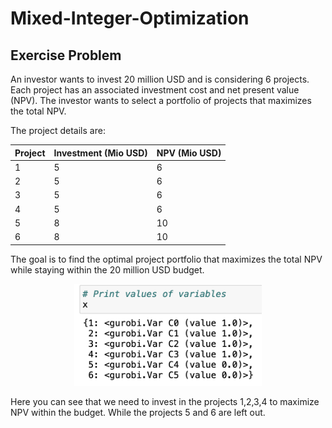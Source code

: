 # Mixed-Integer-Optimization
## Exercise Problem

An investor wants to invest 20 million USD and is considering 6 projects. Each project has an associated investment cost and net present value (NPV). The investor wants to select a portfolio of projects that maximizes the total NPV.

The project details are:

| Project | Investment (Mio USD) | NPV (Mio USD) |
| --- | --- | --- |
| 1 | 5 | 6 |
| 2 | 5 | 6 |  
| 3 | 5 | 6 |
| 4 | 5 | 6 |
| 5 | 8 | 10 |
| 6 | 8 | 10 |

The goal is to find the optimal project portfolio that maximizes the total NPV while staying within the 20 million USD budget.
<p align="center">
  <img src="image.png" alt="Optimisation Problem code output" width="300">
</p>

Here you can see that we need to invest in the projects 1,2,3,4 to maximize NPV within the budget. While the projects 5 and 6 are left out. 

